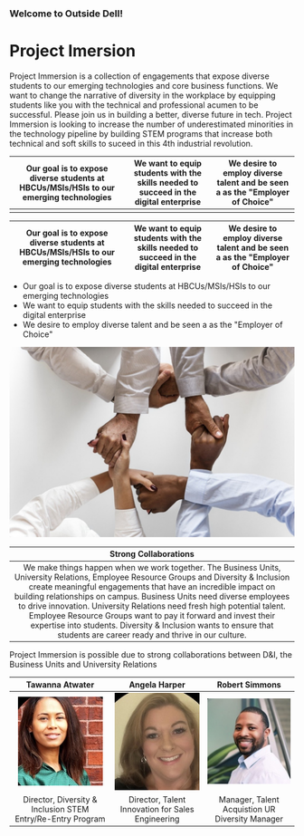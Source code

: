 ### Welcome to Outside Dell!

# Project Imersion
Project Immersion is a collection of engagements that expose diverse students to our emerging technologies and core business functions. We want to change the narrative of diversity in the workplace by equipping students like you with the technical and professional acumen to be successful. Please join us in building a better, diverse future in tech. Project Immersion is looking to increase the number of underestimated minorities in the technology pipeline by building STEM programs that increase both technical and soft skills to suceed in this 4th industrial revolution.


|Our goal is to expose diverse students at HBCUs/MSIs/HSIs to our emerging technologies | We want to equip students with the skills needed to succeed in the digital enterprise | We desire to employ diverse talent and be seen a as the "Employer of Choice" |
| :--------------: | :-------------: | :------------: |
|  |  |  |


|Our goal is to expose diverse students at HBCUs/MSIs/HSIs to our emerging technologies | We want to equip students with the skills needed to succeed in the digital enterprise | We desire to employ diverse talent and be seen a as the "Employer of Choice" |
| :--------------: | :-------------: | :------------: |

* Our goal is to expose diverse students at HBCUs/MSIs/HSIs to our emerging technologies
* We want to equip students with the skills needed to succeed in the digital enterprise
* We desire to employ diverse talent and be seen a as the "Employer of Choice"


![Image](/photos/strong_collabs.jpg)


| Strong Collaborations |
| :-------------------: |
| We make things happen when we work together. The Business Units, University Relations, Employee Resource Groups and Diversity & Inclusion create meaningful engagements that have an incredible impact on building relationships on campus.  Business Units need diverse employees to drive innovation.  University Relations need fresh high potential talent.  Employee Resource Groups want to pay it forward and invest their expertise into students.  Diversity & Inclusion wants to ensure that students are career ready and thrive in our culture. |  <br />

Project Immersion is possible due to strong collaborations between D&I, the Business Units and University Relations

| Tawanna Atwater | Angela Harper | Robert Simmons |
| :-------------: | :-----------: | :------------: |
| ![Image](/photos/tawanna_atwater.jpg#thumbnail)| ![Image](/photos/angela_harper.jpg#thumbnail) | ![Image](/photos/robert_simmons.jpg#thumbnail) |
| Director, Diversity & Inclusion STEM Entry/Re-Entry Program  | Director, Talent Innovation for Sales Engineering  | Manager, Talent Acquistion UR Diversity Manager |
